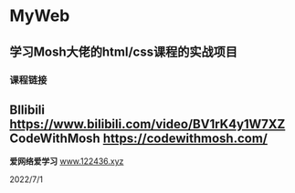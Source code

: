 # MyWeb
## 学习Mosh大佬的html/css课程的实战项目

### 课程链接
**BIlibili** https://www.bilibili.com/video/BV1rK4y1W7XZ  
**CodeWithMosh** https://codewithmosh.com/  
---
**爱网络爱学习** www.122436.xyz  

2022/7/1
